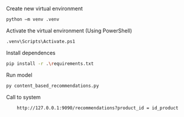 Create new virtual environment

```bash
python –m venv .venv
```
Activate the virtual environment (Using PowerShell)

```bash
.venv\Scripts\Activate.ps1
```
Install dependences

```bash
pip install -r .\requirements.txt
```
Run model

```bash
py content_based_recommendations.py 
```

Call to system
```bash
    http://127.0.0.1:9090/recommendations?product_id = id_product
```


